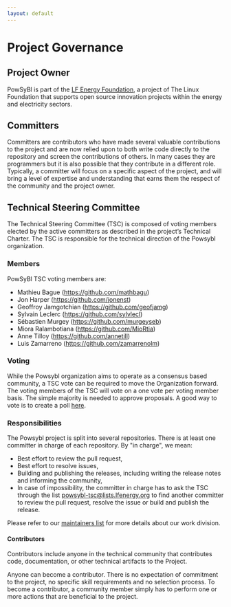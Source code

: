 ```yaml
---
layout: default
---
```


# Project Governance

## Project Owner
PowSyBl is part of the [LF Energy Foundation](https://www.lfenergy.org/), a project of The Linux Foundation that supports open source innovation projects within the energy and electricity sectors.

## Committers
Committers are contributors who have made several valuable contributions to the project and are now relied upon to both write code directly to the repository and screen the contributions of others. In many cases they are programmers but it is also possible that they contribute in a different role. Typically, a committer will focus on a specific aspect of the project, and will bring a level of expertise and understanding that earns them the respect of the community and the project owner.

## Technical Steering Committee
The Technical Steering Committee (TSC) is composed of voting members elected by the active committers as described in the project’s Technical Charter. The TSC is responsible for the technical direction of the Powsybl organization.

### Members
PowSyBl TSC voting members are:
- Mathieu Bague (<https://github.com/mathbagu>)
- Jon Harper (<https://github.com/jonenst>)
- Geoffroy Jamgotchian (<https://github.com/geofjamg>)
- Sylvain Leclerc (<https://github.com/sylvlecl>)
- Sébastien Murgey (<https://github.com/murgeyseb>)
- Miora Ralambotiana (<https://github.com/MioRtia>)
- Anne Tilloy (<https://github.com/annetill>)
- Luis Zamarreno (<https://github.com/zamarrenolm>)

### Voting
While the Powsybl organization aims to operate as a consensus based community, a TSC vote can be required to move the Organization forward. The voting members of the TSC will vote on a one vote per voting member basis. The simple majority is needed to approve proposals. A good way to vote is to create a poll [here](https://lists.lfenergy.org/g/powsybl-tsc/addpoll).

### Responsibilities
The Powsybl project is split into several repositories. There is at least one committer in charge of each repository. By "in charge", we mean:
- Best effort to review the pull request,
- Best effort to resolve issues,
- Building and publishing the releases, including writing the release notes and informing the community,
- In case of impossibility, the committer in charge has to ask the TSC through the list <powsybl-tsc@lists.lfenergy.org> to find another committer to review the pull request, resolve the issue or build and publish the release.

Please refer to our [maintainers list](../documentation/developer/repositories/index.md) for more details about our work division.

#### Contributors
Contributors include anyone in the technical community that contributes code, documentation, or other technical artifacts to the Project.

Anyone can become a contributor. There is no expectation of commitment to the project, no specific skill requirements and no selection process. To become a contributor, a community member simply has to perform one or more actions that are beneficial to the project.

